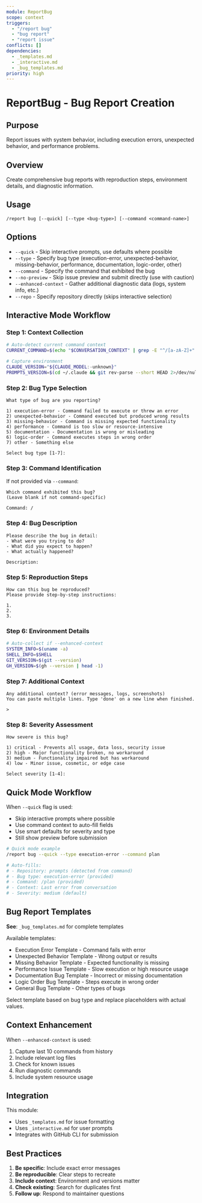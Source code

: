 ```yaml
---
module: ReportBug  
scope: context
triggers: 
  - "/report bug"
  - "bug report"
  - "report issue"
conflicts: []
dependencies:
  - _templates.md
  - _interactive.md
  - _bug_templates.md
priority: high
---
```


# ReportBug - Bug Report Creation

## Purpose
Report issues with system behavior, including execution errors, unexpected behavior, and performance problems.

## Overview
Create comprehensive bug reports with reproduction steps, environment details, and diagnostic information.

## Usage
```
/report bug [--quick] [--type <bug-type>] [--command <command-name>]
```

## Options
- `--quick` - Skip interactive prompts, use defaults where possible
- `--type` - Specify bug type (execution-error, unexpected-behavior, missing-behavior, performance, documentation, logic-order, other)
- `--command` - Specify the command that exhibited the bug
- `--no-preview` - Skip issue preview and submit directly (use with caution)
- `--enhanced-context` - Gather additional diagnostic data (logs, system info, etc.)
- `--repo` - Specify repository directly (skips interactive selection)

## Interactive Mode Workflow

### Step 1: Context Collection
```bash
# Auto-detect current command context
CURRENT_COMMAND=$(echo "$CONVERSATION_CONTEXT" | grep -E "^/[a-zA-Z]+" | tail -1)

# Capture environment
CLAUDE_VERSION="${CLAUDE_MODEL:-unknown}"
PROMPTS_VERSION=$(cd ~/.claude && git rev-parse --short HEAD 2>/dev/null || echo "unknown")
```

### Step 2: Bug Type Selection
```
What type of bug are you reporting?

1) execution-error - Command failed to execute or threw an error
2) unexpected-behavior - Command executed but produced wrong results  
3) missing-behavior - Command is missing expected functionality
4) performance - Command is too slow or resource-intensive
5) documentation - Documentation is wrong or misleading
6) logic-order - Command executes steps in wrong order
7) other - Something else

Select bug type [1-7]: 
```

### Step 3: Command Identification
If not provided via `--command`:
```
Which command exhibited this bug?
(Leave blank if not command-specific)

Command: /
```

### Step 4: Bug Description
```
Please describe the bug in detail:
- What were you trying to do?
- What did you expect to happen?
- What actually happened?

Description: 
```

### Step 5: Reproduction Steps
```
How can this bug be reproduced?
Please provide step-by-step instructions:

1. 
2. 
3. 
```

### Step 6: Environment Details
```bash
# Auto-collect if --enhanced-context
SYSTEM_INFO=$(uname -a)
SHELL_INFO=$SHELL
GIT_VERSION=$(git --version)
GH_VERSION=$(gh --version | head -1)
```

### Step 7: Additional Context
```
Any additional context? (error messages, logs, screenshots)
You can paste multiple lines. Type 'done' on a new line when finished.

> 
```

### Step 8: Severity Assessment
```
How severe is this bug?

1) critical - Prevents all usage, data loss, security issue
2) high - Major functionality broken, no workaround
3) medium - Functionality impaired but has workaround
4) low - Minor issue, cosmetic, or edge case

Select severity [1-4]: 
```

## Quick Mode Workflow

When `--quick` flag is used:
- Skip interactive prompts where possible
- Use command context to auto-fill fields
- Use smart defaults for severity and type
- Still show preview before submission

```bash
# Quick mode example
/report bug --quick --type execution-error --command plan

# Auto-fills:
# - Repository: prompts (detected from command)
# - Bug type: execution-error (provided)
# - Command: /plan (provided)
# - Context: Last error from conversation
# - Severity: medium (default)
```

## Bug Report Templates

**See**: `_bug_templates.md` for complete templates

Available templates:
- Execution Error Template - Command fails with error
- Unexpected Behavior Template - Wrong output or results
- Missing Behavior Template - Expected functionality is missing
- Performance Issue Template - Slow execution or high resource usage
- Documentation Bug Template - Incorrect or missing documentation
- Logic Order Bug Template - Steps execute in wrong order
- General Bug Template - Other types of bugs

Select template based on bug type and replace placeholders with actual values.

## Context Enhancement

When `--enhanced-context` is used:
1. Capture last 10 commands from history
2. Include relevant log files
3. Check for known issues
4. Run diagnostic commands
5. Include system resource usage

## Integration

This module:
- Uses `_templates.md` for issue formatting
- Uses `_interactive.md` for user prompts
- Integrates with GitHub CLI for submission

## Best Practices

1. **Be specific**: Include exact error messages
2. **Be reproducible**: Clear steps to recreate
3. **Include context**: Environment and versions matter
4. **Check existing**: Search for duplicates first
5. **Follow up**: Respond to maintainer questions
